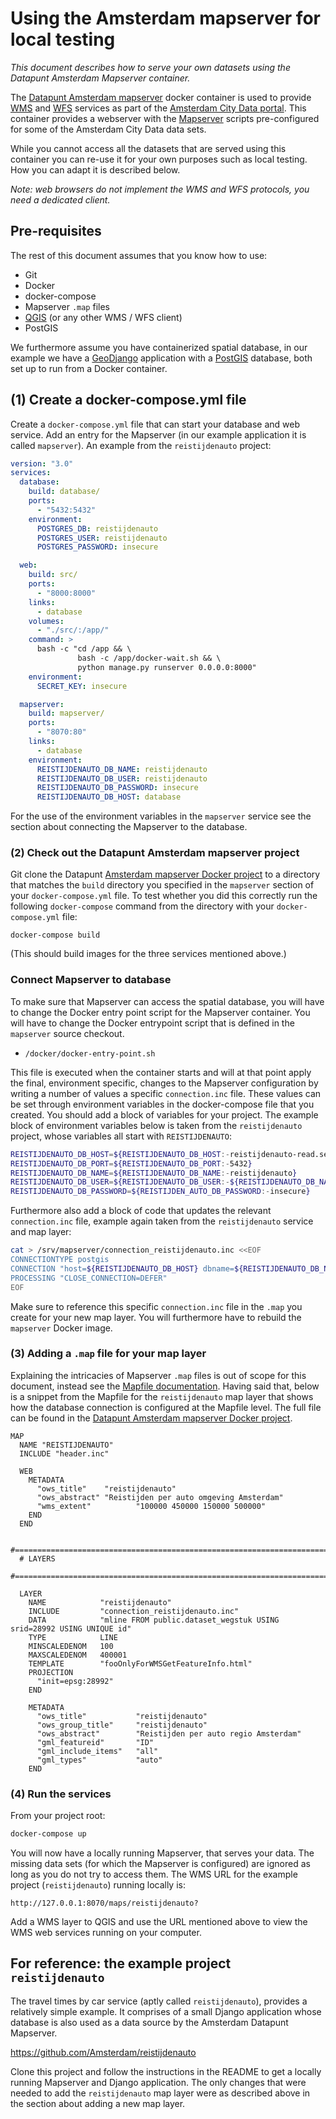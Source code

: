 # Using the Amsterdam mapserver for local testing

*This document describes how to serve your own datasets using the Datapunt Amsterdam Mapserver container.*

The [Datapunt Amsterdam mapserver][1] docker container is used to provide [WMS][7] and
[WFS][8] services as part of the [Amsterdam City Data portal][2]. This container
provides a webserver with the [Mapserver][3] scripts pre-configured for some of
the Amsterdam City Data data sets.

While you cannot access all the datasets that are served using this container you
can re-use it for your own purposes such as local testing. How you can adapt it
is described below.

*Note: web browsers do not implement the WMS and WFS protocols, you need a dedicated client.*


## Pre-requisites

The rest of this document assumes that you know how to use:

* Git
* Docker
* docker-compose
* Mapserver ``.map`` files
* [QGIS][9] (or any other WMS / WFS client)
* PostGIS

We furthermore assume you have containerized spatial database, in our example
we have a [GeoDjango][5] application with a [PostGIS][6] database, both set up to
run from a Docker container.


## (1) Create a docker-compose.yml file

Create a ``docker-compose.yml`` file that can start your database and web
service. Add an entry for the Mapserver (in our example application it is
called ``mapserver``). An example from the ``reistijdenauto`` project:
```yaml
version: "3.0"
services:
  database:
    build: database/
    ports:
      - "5432:5432"
    environment:
      POSTGRES_DB: reistijdenauto
      POSTGRES_USER: reistijdenauto
      POSTGRES_PASSWORD: insecure

  web:
    build: src/
    ports:
      - "8000:8000"
    links:
      - database
    volumes:
      - "./src/:/app/"
    command: >
      bash -c "cd /app && \
               bash -c /app/docker-wait.sh && \
               python manage.py runserver 0.0.0.0:8000"
    environment:
      SECRET_KEY: insecure

  mapserver:
    build: mapserver/
    ports:
      - "8070:80"
    links:
      - database
    environment:
      REISTIJDENAUTO_DB_NAME: reistijdenauto
      REISTIJDENAUTO_DB_USER: reistijdenauto
      REISTIJDENAUTO_DB_PASSWORD: insecure
      REISTIJDENAUTO_DB_HOST: database
```
For the use of the environment variables in the ``mapserver`` service see the
section about connecting the Mapserver to the database.


### (2) Check out the Datapunt Amsterdam mapserver project
Git clone the Datapunt [Amsterdam mapserver Docker project][1] to a directory
that matches the ``build`` directory you specified in the ``mapserver`` section
of your ``docker-compose.yml`` file. To test whether you did this correctly
run the following ``docker-compose`` command from the directory with your
``docker-compose.yml`` file:
```shell
docker-compose build
```
(This should build images for the three services mentioned above.)


### Connect Mapserver to database
To make sure that Mapserver can access the spatial database, you will have to
change the Docker entry point script for the Mapserver container. You will have
to change the Docker entrypoint script that is defined in the ``mapserver``
source checkout.

* ``/docker/docker-entry-point.sh``

This file is executed when the container starts and will at that point apply
the final, environment specific, changes to the Mapserver configuration by
writing a number of values a specific ``connection.inc`` file. These values can be
set through environment variables in the docker-compose file that you created.
You should add a block of variables for your project. The example block of
environment variables below is taken from the ``reistijdenauto`` project,
whose variables all start with ``REISTIJDENAUTO``:

```sh
REISTIJDENAUTO_DB_HOST=${REISTIJDENAUTO_DB_HOST:-reistijdenauto-read.service.consul}
REISTIJDENAUTO_DB_PORT=${REISTIJDENAUTO_DB_PORT:-5432}
REISTIJDENAUTO_DB_NAME=${REISTIJDENAUTO_DB_NAME:-reistijdenauto}
REISTIJDENAUTO_DB_USER=${REISTIJDENAUTO_DB_USER:-${REISTIJDENAUTO_DB_NAME}}
REISTIJDENAUTO_DB_PASSWORD=${REISTIJDEN_AUTO_DB_PASSWORD:-insecure}
```

Furthermore also add a block of code that updates the relevant ``connection.inc``
file, example again taken from the ``reistijdenauto`` service and map layer:


```sh
cat > /srv/mapserver/connection_reistijdenauto.inc <<EOF
CONNECTIONTYPE postgis
CONNECTION "host=${REISTIJDENAUTO_DB_HOST} dbname=${REISTIJDENAUTO_DB_NAME} user=${REISTIJDENAUTO_DB_USER} password=${REISTIJDENAUTO_DB_PASSWORD} port=${REISTIJDENAUTO_DB_PORT}"
PROCESSING "CLOSE_CONNECTION=DEFER"
EOF
```

Make sure to reference this specific ``connection.inc`` file in the ``.map``
you create for your new map layer. You will furthermore have to rebuild the
``mapserver`` Docker image.


### (3) Adding a ``.map`` file for your map layer
Explaining the intricacies of Mapserver ``.map`` files is out of scope for this
document, instead see the [Mapfile documentation][4]. Having said that, below
is a snippet from the Mapfile for the ``reistijdenauto`` map layer that shows
how the database connection is configured at the Mapfile level. The full
file can be found in the [Datapunt Amsterdam mapserver Docker project][1].

```
MAP
  NAME "REISTIJDENAUTO"
  INCLUDE "header.inc"

  WEB
    METADATA
      "ows_title"    "reistijdenauto"
      "ows_abstract" "Reistijden per auto omgeving Amsterdam"
      "wms_extent"          "100000 450000 150000 500000"
    END
  END

  #=============================================================================
  # LAYERS
  #=============================================================================

  LAYER
    NAME            "reistijdenauto"
    INCLUDE         "connection_reistijdenauto.inc"
    DATA            "mline FROM public.dataset_wegstuk USING srid=28992 USING UNIQUE id"
    TYPE            LINE
    MINSCALEDENOM   100
    MAXSCALEDENOM   400001
    TEMPLATE        "fooOnlyForWMSGetFeatureInfo.html"
    PROJECTION
      "init=epsg:28992"
    END

    METADATA
      "ows_title"           "reistijdenauto"
      "ows_group_title"     "reistijdenauto"
      "ows_abstract"        "Reistijden per auto regio Amsterdam"
      "gml_featureid"       "ID"
      "gml_include_items"   "all"
      "gml_types"           "auto"
    END

```

### (4) Run the services
From your project root:
```sh
docker-compose up
```
You will now have a locally running Mapserver, that serves your data. The
missing data sets (for which the Mapserver is configured) are ignored as long
as you do not try to access them.
The WMS URL for the example project (``reistijdenauto``) running locally is:
```
http://127.0.0.1:8070/maps/reistijdenauto?
```
Add a WMS layer to QGIS and use the URL mentioned above to view the WMS
web services running on your computer.


## For reference: the example project ``reistijdenauto``

The travel times by car service (aptly called ``reistijdenauto``), provides
a relatively simple example. It comprises of a small Django application whose
database is also used as a data source by the Amsterdam Datapunt Mapserver.

https://github.com/Amsterdam/reistijdenauto

Clone this project and follow the instructions in the README to get a
locally running Mapserver and Django application. The only changes that
were needed to add the ``reistijdenauto`` map layer were as described
above in the section about adding a new map layer.

[1]: https://github.com/Amsterdam/mapserver "Github project for Datapunt Amsterdam mapserver Docker container"
[2]: https://data.amsterdam.nl/ "Amsterdam City Data portal"
[3]: http://www.mapserver.org/ "Mapserver open source web mapping server"
[4]: http://www.mapserver.org/mapfile/ "Mapfile documentation"
[5]: https://docs.djangoproject.com/en/1.11/ref/contrib/gis/ "The GeoDjango geographic Web framework"
[6]: http://postgis.net/ "PostGIS spatial extension for PostgreSQL"
[7]: https://en.wikipedia.org/wiki/Web_Map_Service "Wikipedia: Web Wap Service (WMS)"
[8]: https://en.wikipedia.org/wiki/Web_Feature_Service "Wikipedia: Web Feature Service (WFS)"
[9]: http://qgis.org/en/site/ "QGIS homepage"
